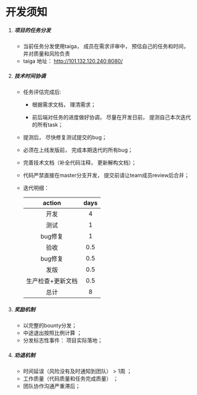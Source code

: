 # 开发须知

1. ##### 项目的任务分发

   - 当前任务分发使用taiga， 成员在需求评审中， 预估自己的任务和时间， 并对质量和风险负责
   - taiga 地址： <http://101.132.120.240:8080/> 

2. ##### 技术时间协调

   - 任务评估完成后: 

     - 根据需求文档， 理清需求；

     - 前后端对任务的进度做好协调， 尽量在开发日前， 提测自己本次迭代的所有task；

   - 提测后， 尽快修复测试提交的bug；

   - 必须在上线发版前， 完成本期迭代的所有bug；

   - 完善技术文档（补全代码注释， 更新解构文档）；

   - 代码严禁直接在master分支开发， 提交前请让team成员review后合并；

   - 迭代明细：

     |      action       | days |
     | :---------------: | :--: |
     |       开发        |  4   |
     |       测试        |  1   |
     |      bug修复      |  1   |
     |       验收        | 0.5  |
     |      bug修复      | 0.5  |
     |       发版        | 0.5  |
     | 生产检查+更新文档 | 0.5  |
     |       总计        |  8   |

     

3. ##### 奖励机制

   - 以完整的bounty分发；
   - 中途退出按照比例计算 ； 
   - 分发标志性事件： 项目实际落地；

4. ##### 劝退机制

   - 时间延误（风险没有及时通知到团队） > 1周 ；
   - 工作质量（代码质量和任务完成质量） ；
   - 团队协作沟通严重滞后；

